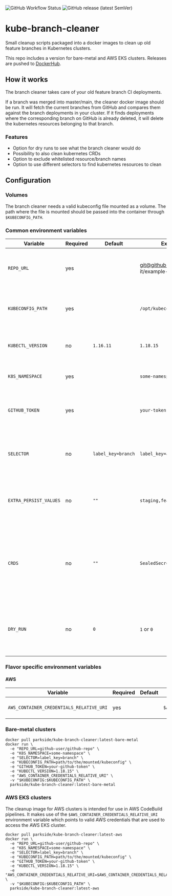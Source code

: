 ![GitHub Workflow Status](https://img.shields.io/github/workflow/status/parkside-it/kube-branch-cleaner/build)
![GitHub release (latest SemVer)](https://img.shields.io/github/v/release/parkside-it/kube-branch-cleaner?sort=semver)

# kube-branch-cleaner
Small cleanup scripts packaged into a docker images to clean up old feature branches in Kubernetes clusters.

This repo includes a version for bare-metal and AWS EKS clusters.
Releases are pushed to [DockerHub](https://hub.docker.com/r/parkside/kube-branch-cleaner).

## How it works
The branch cleaner takes care of your old feature branch CI deployments.

If a branch was merged into master/main, the cleaner docker image should be run.
It will fetch the current branches from GitHub and compares them against the branch deployments in your cluster.
If it finds deployments where the corresponding branch on GitHub is already deleted, it will delete the kubernetes
resources belonging to that branch.

### Features
* Option for dry runs to see what the branch cleaner would do
* Possibility to also clean kubernetes CRDs
* Option to exclude whitelisted resource/branch names
* Option to use different selectors to find kubernetes resources to clean

## Configuration
### Volumes
The branch cleaner needs a valid kubeconfig file mounted as a volume.
The path where the file is mounted should be passed into the container through `$KUBECONFIG_PATH`.

### Common environment variables
| Variable | Required | Default | Example | Description |
|---|---|---|---|---|
| `REPO_URL` | yes |  | git@github.com:parkside-it/example-repo.git | Full SSH repo URL to fetch the current branches from |
| `KUBECONFIG_PATH` | yes |   | `/opt/kubeconfig` | Kubeconfig that is used to access the k8s cluster for cleanup |
| `KUBECTL_VERSION` | no | `1.16.11` | `1.18.15` | This version of kubectl will be downloaded and used |
| `K8S_NAMESPACE` | yes |  | `some-namespace` | This k8s namespace will be cleaned up |
| `GITHUB_TOKEN` | yes |  | `your-token` | This token is used to access private GitHub repos |
| `SELECTOR` | no | `label_key=branch` | `label_key=app` | This k8s selector will be used to find old resources that need cleanup |
| `EXTRA_PERSIST_VALUES` | no | `""`  | `staging,feature-to-keep` | Comma separated list of names that should not be cleaned up |
| `CRDS` | no | `""` | `SealedSecret` | Comma separated list of custom k8s resource definitions that should also be taken into account during cleanup |
| `DRY_RUN` | no | `0` | `1` or `0` | If this is set to `1`, then the cleanup will only check what to clean but not delete anything |

### Flavor specific environment variables
#### AWS

| Variable | Required | Default | Example | Description |
|---|---|---|---|---|
| `AWS_CONTAINER_CREDENTIALS_RELATIVE_URI` | yes |  | `$AWS_CONTAINER_CREDENTIALS_RELATIVE_URI` | Used for authentication to AWS |

### Bare-metal clusters

```shell
docker pull parkside/kube-branch-cleaner:latest-bare-metal
docker run \
  -e "REPO_URL=github-user/github-repo" \
  -e "K8S_NAMESPACE=some-namespace" \
  -e "SELECTOR=label_key=branch" \
  -e "KUBECONFIG_PATH=path/to/the/mounted/kubeconfig" \
  -e "GITHUB_TOKEN=your-github-token" \
  -e "KUBECTL_VERSION=1.18.15" \
  -e "AWS_CONTAINER_CREDENTIALS_RELATIVE_URI" \
  -v "$KUBECONFIG:$KUBECONFIG_PATH" \
  parkside/kube-branch-cleaner:latest-bare-metal
```

### AWS EKS clusters
The cleanup image for AWS clusters is intended for use in AWS CodeBuild pipelines.
It makes use of the `$AWS_CONTAINER_CREDENTIALS_RELATIVE_URI` environment variable 
which points to valid AWS credentials that are used to access the AWS EKS cluster.
```shell
docker pull parkside/kube-branch-cleaner:latest-aws
docker run \
  -e "REPO_URL=github-user/github-repo" \
  -e "K8S_NAMESPACE=some-namespace" \
  -e "SELECTOR=label_key=branch" \
  -e "KUBECONFIG_PATH=path/to/the/mounted/kubeconfig" \
  -e "GITHUB_TOKEN=your-github-token" \
  -e "KUBECTL_VERSION=1.18.15" \
  -e "AWS_CONTAINER_CREDENTIALS_RELATIVE_URI=$AWS_CONTAINER_CREDENTIALS_RELATIVE_URI" \
  -v "$KUBECONFIG:$KUBECONFIG_PATH" \
  parkside/kube-branch-cleaner:latest-aws
```
